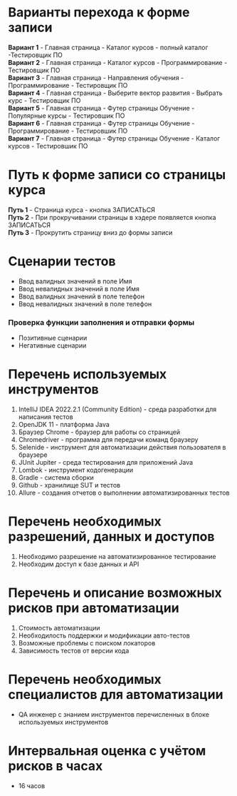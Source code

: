 # Варианты перехода к форме записи #

**Вариант 1** - Главная страница - Каталог курсов - полный каталог -Тестировщик ПО  
**Вариант 2** - Главная страница - Каталог курсов - Программирование - Тестировщик ПО  
**Вариант 3** - Главная страница - Направления обучения - Программирование - Тестировщик ПО  
**Вариант 4** - Главная страница - Выберите вектор развития - Выбрать курс - Тестировщик ПО  
**Вариант 5** - Главная страница - Футер страницы Обучение - Популярные курсы - Тестировшик ПО  
**Вариант 6** - Главная страница - Футер страницы Обучение - Программирование - Тестировшик ПО  
**Вариант 7** - Главная страница - Футер страницы Обучение - Каталог курсов - Тестировшик ПО  

# Путь к форме записи со страницы курса #

**Путь 1** - Страница курса - кнопка ЗАПИСАТЬСЯ  
**Путь 2** - При прокручивании страницы в хэдере появляется кнопка ЗАПИСАТЬСЯ  
**Путь 3** - Прокрутить страницу вниз до формы записи  

# Сценарии тестов #

- Ввод валидных значений в поле Имя   
- Ввод невалидных значений в поле Имя  
- Ввод валидных значений в поле телефон  
- Ввод невалидных значений в поле телефон  

### Проверка функции заполнения и отправки формы ###
- Позитивные сценарии  
- Негативные сценарии  

# Перечень используемых инструментов #

1. IntelliJ IDEA 2022.2.1 (Community Edition) - среда разработки для написания тестов    
2. OpenJDK 11 - платформа Java    
3. Браузер Chrome - браузер для работы со страницей    
4. Chromedriver - программа для передачи команд браузеру  
5. Selenide - инструмент для автоматизации действия пользователя в браузере  
6. JUnit Jupiter - среда тестирования для приложений Java  
7. Lombok - инструмент кодогенерации  
8. Gradle - система сборки  
9. Github - хранилище SUT и тестов  
10. Allure - создания отчетов о выполнении автоматизированных тестов  

# Перечень необходимых разрешений, данных и доступов #

1. Необходимо разрешение на автоматизированное тестирование  
2. Необходим доступ к базе данных и API  

# Перечень и описание возможных рисков при автоматизации #

1. Стоимость автоматизации  
2. Необходилость поддержки и модификации авто-тестов  
3. Возможные проблемы с поиском локаторов  
4. Зависимость тестов от версии кода  

# Перечень необходимых специалистов для автоматизации #

- QA инженер с знанием инструментов перечисленных в блоке используемых инструментов  

# Интервальная оценка с учётом рисков в часах #

- 16 часов  
